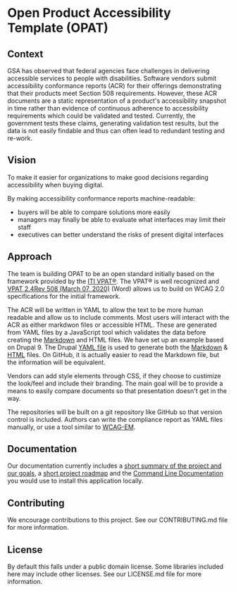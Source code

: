 # Open Product Accessibility Template (OPAT)

## Context

GSA has observed that federal agencies face challenges in delivering accessible services to people with disabilities. Software vendors submit accessibility conformance reports (ACR) for their offerings demonstrating that their products meet Section 508 requirements. However, these ACR documents are a static representation of a product's accessibility snapshot in time rather than evidence of continuous adherence to accessibility requirements which could be validated and tested. Currently, the government tests these claims, generating validation test results, but the data is not easily findable and thus can often lead to redundant testing and re-work.

## Vision

To make it easier for organizations to make good decisions regarding accessibility when buying digital.

By making accessibility conformance reports machine-readable:

- buyers will be able to compare solutions more easily
- managers may finally be able to evaluate what interfaces may limit their staff
- executives can better understand the risks of present digital interfaces

## Approach

The team is building OPAT to be an open standard initially based on the framework provided by the [ITI VPAT®](https://www.itic.org/policy/accessibility/vpat). The VPAT® is well recognized and [VPAT 2.4Rev 508 (March 07, 2020)](https://www.itic.org/dotAsset/b282ab06-0ab2-4540-adc2-78698058dfc3.doc) (Word) allows us to build on WCAG 2.0 specifications for the initial framework.

The ACR will be written in YAML to allow the text to be more human readable and allow us to include comments. Most users will interact with the ACR as either markdwon files or accessible HTML. These are generated from YAML files by a JavaScript tool which validates the data before creating the [Markdown](https://guides.github.com/features/mastering-markdown/) and HTML files. We have set up an example based on Drupal 9. The Drupal [YAML file](https://github.com/GSA/open-product-accessibility-template/blob/main/opat/drupal-9.yaml) is used to generate both the [Markdown](https://github.com/GSA/open-product-accessibility-template/blob/main/opat/drupal-9.markdown) & [HTML](https://github.com/GSA/open-product-accessibility-template/blob/main/opat/drupal-9.html) files. On GitHub, it is actually easier to read the Markdown file, but the information will be equivalent. 

Vendors can add style elements through CSS, if they choose to custimize the look/feel and include their branding. The main goal will be to provide a means to easily compare documents so that presentation doesn't get in the way. 

The repositories will be built on a git repository like GitHub so that version control is included. Authors can write the compliance report as YAML files manually, or use a tool similar to [WCAG-EM](https://www.w3.org/WAI/eval/report-tool/#!/).

## Documentation

Our documentation currently includes a [short summary of the project and our goals](/docs/GSA-OPAT-Public.md), a [short project roadmap](/docs/ROADMAP.md) and the [Command Line Documentation](/docs/CLI.md) you would use to install this application locally.

## Contributing

We encourage contributions to this project. See our CONTRIBUTING.md file for more information.

## License

By default this falls under a public domain license. Some libraries included here may include other licenses. See our LICENSE.md file for more information.
